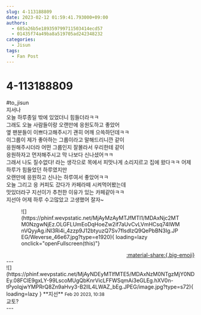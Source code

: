 ```yaml
---
slug: 4-113188809
date: 2023-02-12 01:59:41.793000+09:00
authors:
  - 685a26b5e189359799711503414ecd57
  - 01435f74a49ba8a519705ad242348232
categories:
  - Jisun
tags:
  - Fan Post
---
```


# 4-113188809

<div class="post-container" markdown="1">
<div class="content-container md-sidebar__scrollwrap" markdown="1">

\#to_jisun <br>지서나<br>오늘 하루종일 밖에 있었더니 힘들더라ㅋㅋ<br>그래도 오늘 사람들이랑 오랜만에 응원도하고 좋았어<br>옆 팬분들이 이쁘다고해주시기 괜히 어깨 으쓱하던데ㅋㅋ<br>이그룹이 제가 좋아하는 그룹이라고 말해드리니깐 같이 <br>응원해주시더라 어떤 그룹인지 잘몰라서 우리한테 같이<br>응원하자고 먼저해주시고 막 나보다 신나셨어ㅋㅋ<br>그래서 나도 질수없다! 라는 생각으로 목에서 피맛나게 소리지르고 집에 왔다ㅋㅋ 어제 하루가 힘들었던 하루였지만<br>오랜만에 응원하고 신나는 하루여서 좋았어ㅋㅋ<br>오늘 그리고 응 커피도 갔다가 카페라떼 시켜먹어봤는데<br>맛있더라구 지선이가 추천한 이유가 있는 카페같아ㅋㅋ<br>지선아 어제 하루 수고많았고 고생했어 잘자~
<figure markdown="1">
![](https://phinf.wevpstatic.net/MjAyMzAyMTJfMTI1/MDAxNjc2MTM0NzgwNjEz.OLGFLUmEoDqHoeZw2if7aUvCvLVmHCsq74IWMnVQyyAg.iNI3Ri4i_4zzp9J12btyuzQ7Sv7flsdIzQ9QePbBN3Ig.JPEG/Weverse_46e67.jpg?type=e1920){ loading=lazy onclick="openFullscreen(this)"}
</figure>


</div>
</div>

<div style="text-align: right;" markdown="1">
<a href="https://weverse.io/fromis9/fanpost/4-113188809" style="text-align: right;">:material-share:{.big-emoji}</a>
</div>
---

<div class="comments-container md-sidebar__scrollwrap" markdown="1">
<div class="comment" markdown="1">
<div class='id-container' markdown="1">
![](https://phinf.wevpstatic.net/MjAyNDEyMTlfMTE5/MDAxNzM0NTgzMjY0NDEy.08FClE9gxLY-99LscoMUgQbKnrVicLFFWSqmAi3eGLEg.hXV0n-tPyoIqjwYMPRrQ8Zn9aHvy3-B2llL4LWAZ_bEg.JPEG/image.jpg?type=s72){ loading=lazy }
**<span class="artist">지선</span>** <small>Feb 20 2023, 10:38</small><br>
</div>
<div class='comment-body' markdown="1">
교토?
</div>
</div>
</div>
---
